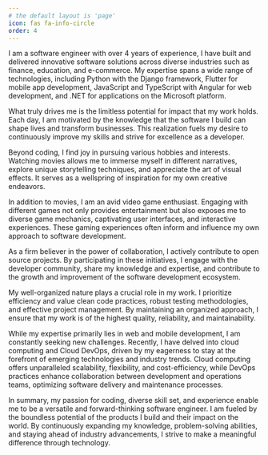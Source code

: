 ```yaml
---
# the default layout is 'page'
icon: fas fa-info-circle
order: 4
---
```




I am a software engineer with over 4 years of experience, I have built and delivered innovative software solutions across diverse industries such as finance, education, and e-commerce. My expertise spans a wide range of technologies, including Python with the Django framework, Flutter for mobile app development, JavaScript and TypeScript with Angular for web development, and .NET for applications on the Microsoft platform.

What truly drives me is the limitless potential for impact that my work holds. Each day, I am motivated by the knowledge that the software I build can shape lives and transform businesses. This realization fuels my desire to continuously improve my skills and strive for excellence as a developer.

Beyond coding, I find joy in pursuing various hobbies and interests. Watching movies allows me to immerse myself in different narratives, explore unique storytelling techniques, and appreciate the art of visual effects. It serves as a wellspring of inspiration for my own creative endeavors.

In addition to movies, I am an avid video game enthusiast. Engaging with different games not only provides entertainment but also exposes me to diverse game mechanics, captivating user interfaces, and interactive experiences. These gaming experiences often inform and influence my own approach to software development.

As a firm believer in the power of collaboration, I actively contribute to open source projects. By participating in these initiatives, I engage with the developer community, share my knowledge and expertise, and contribute to the growth and improvement of the software development ecosystem.

My well-organized nature plays a crucial role in my work. I prioritize efficiency and value clean code practices, robust testing methodologies, and effective project management. By maintaining an organized approach, I ensure that my work is of the highest quality, reliability, and maintainability.

While my expertise primarily lies in web and mobile development, I am constantly seeking new challenges. Recently, I have delved into cloud computing and Cloud DevOps, driven by my eagerness to stay at the forefront of emerging technologies and industry trends. Cloud computing offers unparalleled scalability, flexibility, and cost-efficiency, while DevOps practices enhance collaboration between development and operations teams, optimizing software delivery and maintenance processes.

In summary, my passion for coding, diverse skill set, and experience enable me to be a versatile and forward-thinking software engineer. I am fueled by the boundless potential of the products I build and their impact on the world. By continuously expanding my knowledge, problem-solving abilities, and staying ahead of industry advancements, I strive to make a meaningful difference through technology.

